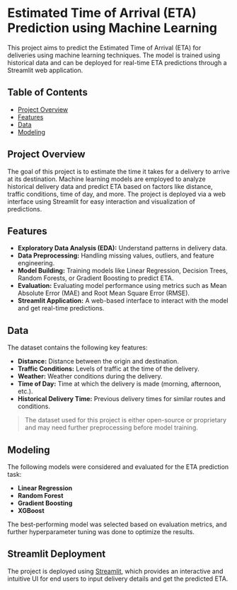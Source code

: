 # Estimated Time of Arrival (ETA) Prediction using Machine Learning

This project aims to predict the Estimated Time of Arrival (ETA) for deliveries using machine learning techniques. The model is trained using historical data and can be deployed for real-time ETA predictions through a Streamlit web application.

## Table of Contents
- [Project Overview](#project-overview)
- [Features](#features)
- [Data](#data)
- [Modeling](#modeling)

## Project Overview

The goal of this project is to estimate the time it takes for a delivery to arrive at its destination. Machine learning models are employed to analyze historical delivery data and predict ETA based on factors like distance, traffic conditions, time of day, and more. The project is deployed via a web interface using Streamlit for easy interaction and visualization of predictions.

## Features
- **Exploratory Data Analysis (EDA):** Understand patterns in delivery data.
- **Data Preprocessing:** Handling missing values, outliers, and feature engineering.
- **Model Building:** Training models like Linear Regression, Decision Trees, Random Forests, or Gradient Boosting to predict ETA.
- **Evaluation:** Evaluating model performance using metrics such as Mean Absolute Error (MAE) and Root Mean Square Error (RMSE).
- **Streamlit Application:** A web-based interface to interact with the model and get real-time predictions.

## Data

The dataset contains the following key features:
- **Distance:** Distance between the origin and destination.
- **Traffic Conditions:** Levels of traffic at the time of the delivery.
- **Weather:** Weather conditions during the delivery.
- **Time of Day:** Time at which the delivery is made (morning, afternoon, etc.).
- **Historical Delivery Time:** Previous delivery times for similar routes and conditions.

> The dataset used for this project is either open-source or proprietary and may need further preprocessing before model training.

## Modeling

The following models were considered and evaluated for the ETA prediction task:
- **Linear Regression**
- **Random Forest**
- **Gradient Boosting**
- **XGBoost**

The best-performing model was selected based on evaluation metrics, and further hyperparameter tuning was done to optimize the results.

## Streamlit Deployment

The project is deployed using [Streamlit](https://streamlit.io/), which provides an interactive and intuitive UI for end users to input delivery details and get the predicted ETA.


